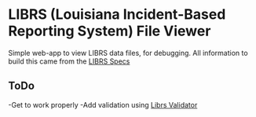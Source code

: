 # LIBRS (Louisiana Incident-Based Reporting System) File Viewer
Simple web-app to view LIBRS data files, for debugging.
All information to build this came from the [LIBRS Specs](https://docs.librs.org/librs-spec)


## ToDo
-Get to work properly
-Add validation using [Librs Validator](https://api.librs.org/api/validate/txt)
